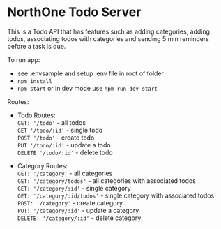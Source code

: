 # NorthOne Todo Server

This is a Todo API that has features such as adding categories, adding todos, associating todos with categories and sending 5 min reminders before a task is due.

To run app:
- see .envsample and setup .env file in root of folder
- `npm install`
- `npm start` or in dev mode use `npm run dev-start`

Routes:
- Todo Routes:  
  `GET: '/todo'`        - all todos  
  `GET '/todo/:id'`     - single todo  
  `POST '/todo'`        - create todo  
  `PUT '/todo/:id'`     - update a todo  
  `DELETE '/todo/:id'`  - delete todo  

- Category Routes:  
  `GET: '/category'`            - all categories  
  `GET: '/category/todos'`      - all categories with associated todos  
  `GET: '/category/:id'`        - single category  
  `GET: '/category/:id/todos'`  - single category with associated todos  
  `POST: '/category'`           - create category  
  `PUT: '/category/:id'`        - update a category  
  `DELETE: '/category/:id'`     - delete category  
